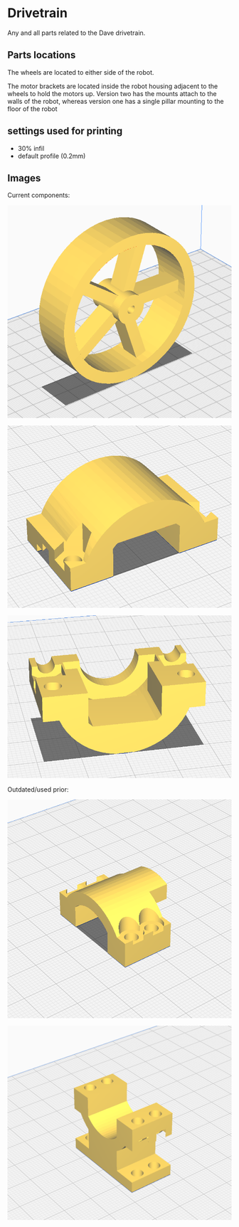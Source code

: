 # Drivetrain

Any and all parts related to the Dave drivetrain.

## Parts locations
The wheels are located to either side of the robot. 

The motor brackets are located inside the robot housing adjacent to the wheels to hold the motors up. Version two has the mounts attach to the walls of the robot, whereas version one has a single pillar mounting to the floor of the robot

## settings used for printing 
 - 30% infil
 - default profile (0.2mm)

## Images

Current components:

![3D model of wheel design](./wheel/WheelDesign.png "wheelImg")

![3D model of upper bracket design](./drive_motor_brackets/v2/upperBracketv2.png "upperBracketImg")

![3D model of lower bracket design](./drive_motor_brackets/v2/lowerBracketv2.png "lowerBracketImg")

Outdated/used prior:

![3D model of old upper bracket design](./drive_motor_brackets/v1/upperBracket.png "upperBracketImg")

![3D model of old lower bracket design](./drive_motor_brackets/v1/lowerBracket.png "lowerBracketImg")
